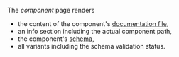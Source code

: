 The _component_ page renders

- the content of the component's [documentation file](/component-files/documentation),
- an info section including the actual component path,
- the component's [schema](/component-files/schema),
- all variants including the schema validation status.
